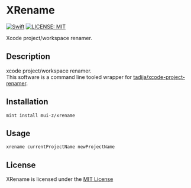 # XRename

[![Swift](https://img.shields.io/badge/Swift-FA7343?style=flat-square)](https://github.com/apple/swift)
[![LICENSE: MIT](https://img.shields.io/badge/LICENSE-MIT-green.svg?style=flat-square)](https://github.com/mui-z/lace/blob/main/LICENSE)


Xcode project/workspace renamer.

## Description

xcode project/workspace renamer.  
This software is a command line tooled wrapper for [tadija/xcode-project-renamer](https://github.com/appculture/xcode-project-renamer). 

## Installation

`mint install mui-z/xrename`

## Usage

`xrename currentProjectName newProjectName`

## License

XRename is licensed under the [MIT License](LICENSE)
